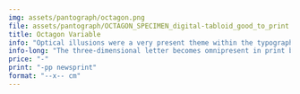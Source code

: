 ```yaml
---
img: assets/pantograph/octagon.png
file: assets/pantograph/OCTAGON_SPECIMEN_digital-tabloid_good_to_print.pdf
title: Octagon Variable
info: "Optical illusions were a very present theme within the typographical landscape of the nineteenth century."
info-long: "The three-dimensional letter becomes omnipresent in print but also in public signage. There, three-dimensional letterforms were made from materials like metal, bricks or clay. Octagon, a contrasted sans serif from 1838, has possibly its source in the replication of such dimensional store fronts. It is an early skeuomorph. Unremittingly, three-dimensional letters explored multiple forms and started to cast shadows in all imaginable directions and move within the third dimension. Rob Roy Kelly believed this design to have originated in France. Maybe, as such geometric letterforms survived on some lithographic posters from the 1840s to the 1860s in France. But don’t underestimate the role of manufacturing methods. Straight lines can be easier to manufacture. Just think of the the Hollywood signage! Today, the original Octagon wood blocks of a full uppercase set (no figures or lowercase seem to have existed) in 8-line are part of the RRK collection in Austin, Texas. In class, we re-imagined the design and pushed the already present spatial illusions further collaboratively: Octacon Variable."
price: "-"
print: "-pp newsprint"
format: "--x-- cm"
---
```


